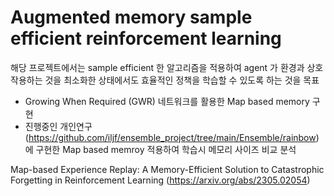 # Augmented memory sample efficient reinforcement learning
해당 프로젝트에서는 sample efficient 한 알고리즘을 적용하여 agent 가 환경과 상호작용하는 것을 최소화한 상태에서도 효율적인 정책을 학습할 수 있도록 하는 것을 목표
- Growing When Required (GWR) 네트워크를 활용한 Map based memory 구현
- 진행중인 개인연구(https://github.com/iljf/ensemble_project/tree/main/Ensemble/rainbow)에 구현한 Map based memroy 적용하여 학습시 메모리 사이즈 비교 분석


Map-based Experience Replay: A Memory-Efficient Solution to Catastrophic Forgetting in Reinforcement Learning (https://arxiv.org/abs/2305.02054)
